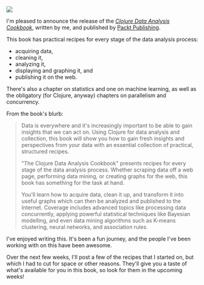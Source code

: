 <img class='bookframe' src='http://dgdsbygo8mp3h.cloudfront.net/sites/default/files/imagecache/productview_larger/2643OS_0.jpg'/>

I'm pleased to announce the release of the [*Clojure Data Analysis
Cookbook*][packtclj], written by me, and published by [Packt
Publishing][packt].

This book has practical recipes for every stage of the data analysis process:

* acquiring data,
* cleaning it,
* analyzing it,
* displaying and graphing it, and
* publishing it on the web.

There's also a chapter on statistics and one on machine learning, as well as
the obligatory (for Clojure, anyway) chapters on parallelism and concurrency.

From the book's blurb:

> Data is everywhere and it's increasingly important to be able to gain
> insights that we can act on. Using Clojure for data analysis and collection,
> this book will show you how to gain fresh insights and perspectives from your
> data with an essential collection of practical, structured recipes.
> 
> "The Clojure Data Analysis Cookbook" presents recipes for every stage of the
> data analysis process. Whether scraping data off a web page, performing data
> mining, or creating graphs for the web, this book has something for the task at
> hand.
> 
> You'll learn how to acquire data, clean it up, and transform it into useful
> graphs which can then be analyzed and published to the Internet. Coverage
> includes advanced topics like processing data concurrently, applying powerful
> statistical techniques like Bayesian modelling, and even data mining algorithms
> such as K-means clustering, neural networks, and association rules.

I've enjoyed writing this. It's been a fun journey, and the people I've been
working with on this have been awesome.

Over the next few weeks, I'll post a few of the recipes that I started on, but
which I had to cut for space or other reasons. They'll give you a taste of
what's available for you in this book, so look for them in the upcoming weeks!

[packt]: http://www.packtpub.com/
[packtclj]: http://www.packtpub.com/clojure-data-analysis-cookbook/book

